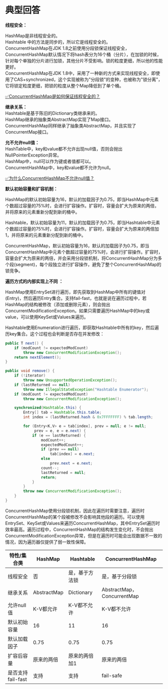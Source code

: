# 典型回答
**线程安全：**

HashMap是非线程安全的。<br />Hashtable 中的方法是同步的，所以它是线程安全的。<br />ConcurrentHashMap在JDK 1.8之前使用分段锁保证线程安全， ConcurrentHashMap默认情况下将hash表分为16个桶（分片），在加锁的时候，针对每个单独的分片进行加锁，其他分片不受影响。锁的粒度更细，所以他的性能更好。<br />ConcurrentHashMap在JDK 1.8中，采用了一种新的方式来实现线程安全，即使用了CAS+synchronized，这个实现被称为"分段锁"的变种，也被称为"锁分离"，它将锁定粒度更细，把锁的粒度从整个Map降低到了单个桶。

[✅ConcurrentHashMap是如何保证线程安全的？](https://www.yuque.com/hollis666/fo22bm/seuqd9oynk2enp9t?view=doc_embed)

**继承关系：**<br />Hashtable是基于陈旧的Dictionary类继承来的。<br />HashMap继承的抽象类AbstractMap实现了Map接口。<br />ConcurrentHashMap同样继承了抽象类AbstractMap，并且实现了ConcurrentMap 接口。

**允不允许null值：**<br />HashTable中，key和value都不允许出现null值，否则会抛出NullPointerException异常。 <br />HashMap中，null可以作为键或者值都可以。<br />ConcurrentHashMap中，key和value都不允许为null。

[✅为什么ConcurrentHashMap不允许null值？](https://www.yuque.com/hollis666/fo22bm/ro41pfdt3hu4ocgq?view=doc_embed)

**默认初始容量和扩容机制：**

HashMap的默认初始容量为16，默认的加载因子为0.75，即当HashMap中元素个数超过容量的75%时，会进行扩容操作。扩容时，容量会扩大为原来的两倍，并将原来的元素重新分配到新的桶中。

Hashtable，默认初始容量为11，默认的加载因子为0.75，即当Hashtable中元素个数超过容量的75%时，会进行扩容操作。扩容时，容量会扩大为原来的两倍加1，并将原来的元素重新分配到新的桶中。

ConcurrentHashMap，默认初始容量为16，默认的加载因子为0.75，即当ConcurrentHashMap中元素个数超过容量的75%时，会进行扩容操作。扩容时，容量会扩大为原来的两倍，并会采用分段锁机制，将ConcurrentHashMap分为多个段(segment)，每个段独立进行扩容操作，避免了整个ConcurrentHashMap的锁竞争。<br /> 

**遍历方式的内部实现上不同 ：**

HashMap使用EntrySet进行遍历，即先获取到HashMap中所有的键值对(Entry)，然后遍历Entry集合。支持fail-fast，也就是说在遍历过程中，若HashMap的结构被修改（添加或删除元素），则会抛出ConcurrentModificationException。如果只需要遍历HashMap中的key或value，可以使用KeySet或Values来遍历。

Hashtable使用Enumeration进行遍历，即获取Hashtable中所有的key，然后遍历key集合。这个过程也会判断是否存在并发修改：

```java
public T next() {
    if (modCount != expectedModCount)
        throw new ConcurrentModificationException();
    return nextElement();
}

public void remove() {
    if (!iterator)
        throw new UnsupportedOperationException();
    if (lastReturned == null)
        throw new IllegalStateException("Hashtable Enumerator");
    if (modCount != expectedModCount)
        throw new ConcurrentModificationException();

    synchronized(Hashtable.this) {
        Entry[] tab = Hashtable.this.table;
        int index = (lastReturned.hash & 0x7FFFFFFF) % tab.length;

        for (Entry<K,V> e = tab[index], prev = null; e != null;
             prev = e, e = e.next) {
            if (e == lastReturned) {
                modCount++;
                expectedModCount++;
                if (prev == null)
                    tab[index] = e.next;
                else
                    prev.next = e.next;
                count--;
                lastReturned = null;
                return;
            }
        }
        throw new ConcurrentModificationException();
    }
}
```

ConcurrentHashMap使用分段锁机制，因此在遍历时需要注意，遍历时ConcurrentHashMap的某个段被修改不会影响其他段的遍历。可以使用EntrySet、KeySet或Values来遍历ConcurrentHashMap，其中EntrySet遍历时效率最高。遍历过程中，ConcurrentHashMap的结构发生变化时，不会抛出ConcurrentModificationException异常，但是在遍历时可能会出现数据不一致的情况，因为遍历器仅提供了弱一致性保障。


| 特性/集合类 | HashMap | Hashtable | ConcurrentHashMap |
| --- | --- | --- | --- |
| 线程安全 | 否 | 是，基于方法锁 | 是，基于分段锁 |
| 继承关系 | AbstractMap | Dictionary | AbstractMap，ConcurrentMap |
| 允许null值 | K-V都允许 | K-V都不允许 | K-V都不允许 |
| 默认初始容量 | 16 | 11 | 16 |
| 默认加载因子 | 0.75 | 0.75 | 0.75 |
| 扩容后容量 | 原来的两倍 | 原来的两倍加1 | 原来的两倍 |
| 是否支持fail-fast | 支持 | 支持 | fail-safe |





